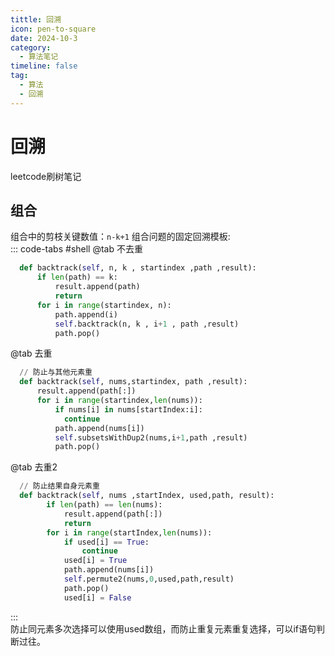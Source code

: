 ```yaml
---
tittle: 回溯
icon: pen-to-square
date: 2024-10-3
category:
  - 算法笔记
timeline: false 
tag:
  - 算法
  - 回溯
--- 
```

 # 回溯
 leetcode刷树笔记
<!-- more -->
## 组合
组合中的剪枝关键数值：```n-k+1```
组合问题的固定回溯模板:  
::: code-tabs
#shell
@tab 不去重
```python
  def backtrack(self, n, k , startindex ,path ,result):
      if len(path) == k:
          result.append(path)
          return
      for i in range(startindex, n):
          path.append(i)
          self.backtrack(n, k , i+1 , path ,result)
          path.pop()
```
@tab 去重
```python
  // 防止与其他元素重
  def backtrack(self, nums,startindex, path ,result):
      result.append(path[:])
      for i in range(startindex,len(nums)):
          if nums[i] in nums[startIndex:i]:
            continue
          path.append(nums[i])
          self.subsetsWithDup2(nums,i+1,path ,result)
          path.pop()
```
@tab 去重2
```python
  // 防止结果自身元素重
  def backtrack(self, nums ,startIndex, used,path, result):
        if len(path) == len(nums):
            result.append(path[:])
            return
        for i in range(startIndex,len(nums)):
            if used[i] == True:
                continue
            used[i] = True    
            path.append(nums[i])
            self.permute2(nums,0,used,path,result)
            path.pop()
            used[i] = False
```
:::  
防止同元素多次选择可以使用used数组，而防止重复元素重复选择，可以if语句判断过往。